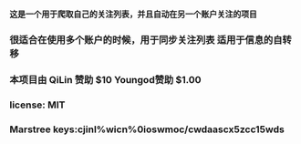 #### 这是一个用于爬取自己的关注列表，并且自动在另一个账户关注的项目
### 很适合在使用多个账户的时候，用于同步关注列表 适用于信息的自转移
### 本项目由 QiLin 赞助 $10 Youngod赞助 $1.00
### license: MIT
### Marstree keys:cjinl%wicn%0ioswmoc/cwdaascx5zcc15wds
